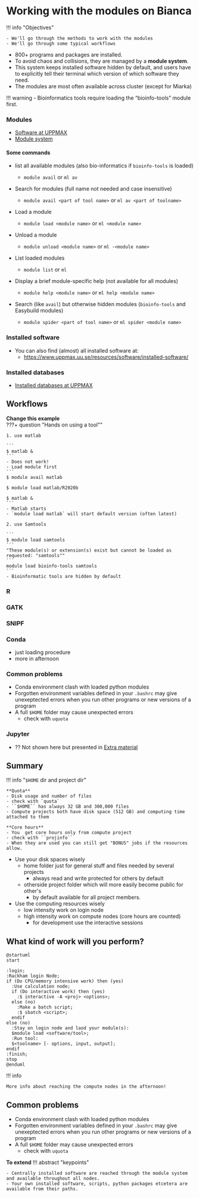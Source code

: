 # Working with the modules on Bianca

!!! info "Objectives" 

    - We'll go through the methods to work with the modules
    - We'll go through some typical workflows
       
- 800+ programs and packages are installed.
- To avoid chaos and collisions, they are managed by a **module system**.
- This system keeps installed software hidden by default, and users have to explicitly tell their terminal which version of which software they need.
- The modules are most often available across cluster (except for Miarka)


!!! warning 
    - Bioinformatics tools require loading the “bioinfo-tools” module first.


### Modules

- [Software at UPPMAX](https://www.uppmax.uu.se/resources/software/)
- [Module system](https://www.uppmax.uu.se/resources/software/module-system/)

#### Some commands

- list all available modules (also bio-informatics if `bioinfo-tools` is loaded)
    - `module avail` or `ml av`

- Search for modules (full name not needed and case insensitive) 
    - `module avail <part of tool name>` or `ml av <part of toolname>`

- Load a module 
    - `module load <module name>` or `ml <module name>`

- Unload a module 
    - `module unload <module name>` or `ml -<module name>`

- List loaded modules 
    - `module list` or `ml`

- Display a brief module-specific help (not available for all modules)
    - `module help <module name>` or `ml help <module name>` 
 
- Search (like `avail`) but otherwise hidden modules (`bioinfo-tools` and Easybuild modules) 
    -  `module spider <part of tool name>` or `ml spider <module name>` 

### Installed software
- You can also find (almost) all installed software at:
    - <https://www.uppmax.uu.se/resources/software/installed-software/>
  
### Installed databases
- [Installed databases at UPPMAX](https://www.uppmax.uu.se/resources/databases/)
    
## Workflows    

**Change this example**    
???+ question "Hands on using a tool""

    1. use matlab

    ```
    $ matlab &
    ```
    - Does not work!
    - Load module first
    ```
    $ module avail matlab
    
    $ module load matlab/R2020b
    
    $ matlab &
    ```
    - Matlab starts
    - `module load matlab` will start default version (often latest)

    2. use Samtools

    ```
    $ module load samtools
    ```
    "These module(s) or extension(s) exist but cannot be loaded as requested: "samtools""
    ```
    module load bioinfo-tools samtools
    ```
    - Bioinformatic tools are hidden by default

### R

### GATK

### SNIPF

### Conda

- just loading procedure
- more in afternoon

### Common problems

- Conda environment clash with loaded python modules
- Forgotten environment variables defined in your `.bashrc` may give unexeptected errors when you run other programs or new versions of a program
- A full ``$HOME`` folder may cause unexpected errors
  - check with ``uquota``

### Jupyter

- ?? Not shown here but presented in [Extra material](https://uppmax.github.io/bianca_workshop/jupyter/)

## Summary

!!! info "``$HOME`` dir and project dir"

    **Quota**
    - Disk usage and number of files
    - check with `quota`
    - ``$HOME`` has always 32 GB and 300,000 files
    - Compute projects both have disk space (512 GB) and computing time attached to them

    **Core hours**
    - You  get core hours only from compute project
    - check with ``projinfo``
    - When they are used you can still get "BONUS" jobs if the resources allow.

- Use your disk spaces wisely
    - home folder just for general stuff and files needed by several projects
       - always read and write protected for others by default
    - otherside project folder which will more easily become public for other's
       - by default available for all project members.
- Use the computing resources wisely
    - low intensity work on login node
    - high intensity work on compute nodes (core hours are counted)
        - for development use the interactive sessions

## What kind of work will you perform?

```puml
@startuml
start

:login;
:Rackham login Node;
if (Do CPU/memory intensive work) then (yes)
  :Use calculation node;
  if (Do interactive work) then (yes)
    :$ interactive -A <proj> <options>;
  else (no)
    :Make a batch script;
    :$ sbatch <script>;
  endif 
else (no)
  :Stay on login node and laod your module(s):
  $module load <software/tool>;
  :Run tool: 
  $<toolname> [- options, input, output];
endif
:finish;
stop
@enduml
```

!!! info
   
    More info about reaching the compute nodes in the afternoon!

## Common problems

- Conda environment clash with loaded python modules
- Forgotten environment variables defined in your `.bashrc` may give unexeptected errors when you run other programs or new versions of a program
- A full ``$HOME`` folder may cause unexpected errors
  - check with ``uquota``



**To extend**
!!! abstract "keypoints"
    
    - Centrally installed software are reached through the module system and available throughout all nodes. 
    - Your own installed software, scripts, python packages etcetera are available from their paths.
    
